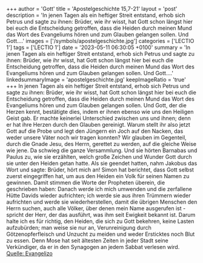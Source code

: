 +++
author = 'Gott'
title = 'Apostelgeschichte 15,7-21'
layout = 'post'
description = 'In jenen Tagen als ein heftiger Streit entstand, erhob sich Petrus und sagte zu ihnen: Brüder, wie ihr wisst, hat Gott schon längst hier bei euch die Entscheidung getroffen, dass die Heiden durch meinen Mund das Wort des Evangeliums hören und zum Glauben gelangen sollen. Und Gott....'
images = ['/symbols/apostelgeschichte.jpg']
categories = ['LECTIO 1']
tags = ['LECTIO 1']
date = '2023-05-11 06:30:05 +0100'
summary = 'In jenen Tagen als ein heftiger Streit entstand, erhob sich Petrus und sagte zu ihnen: Brüder, wie ihr wisst, hat Gott schon längst hier bei euch die Entscheidung getroffen, dass die Heiden durch meinen Mund das Wort des Evangeliums hören und zum Glauben gelangen sollen. Und Gott....'
linkedsummaryImage = 'apostelgeschichte.jpg'
keepImageRatio = 'true'
+++
In jenen Tagen als ein heftiger Streit entstand, erhob sich Petrus und sagte zu ihnen: Brüder, wie ihr wisst, hat Gott schon längst hier bei euch die Entscheidung getroffen, dass die Heiden durch meinen Mund das Wort des Evangeliums hören und zum Glauben gelangen sollen.
Und Gott, der die Herzen kennt, bestätigte dies, indem er ihnen ebenso wie uns den Heiligen Geist gab.<!--more-->
Er machte keinerlei Unterschied zwischen uns und ihnen; denn er hat ihre Herzen durch den Glauben gereinigt.
Warum stellt ihr also jetzt Gott auf die Probe und legt den Jüngern ein Joch auf den Nacken, das weder unsere Väter noch wir tragen konnten?
Wir glauben im Gegenteil, durch die Gnade Jesu, des Herrn, gerettet zu werden, auf die gleiche Weise wie jene.
Da schwieg die ganze Versammlung. Und sie hörten Barnabas und Paulus zu, wie sie erzählten, welch große Zeichen und Wunder Gott durch sie unter den Heiden getan hatte.
Als sie geendet hatten, nahm Jakobus das Wort und sagte: Brüder, hört mich an!
Simon hat berichtet, dass Gott selbst zuerst eingegriffen hat, um aus den Heiden ein Volk für seinen Namen zu gewinnen.
Damit stimmen die Worte der Propheten überein, die geschrieben haben:
Danach werde ich mich umwenden und die zerfallene Hütte Davids wieder aufrichten; ich werde sie aus ihren Trümmern wieder aufrichten und werde sie wiederherstellen,
damit die übrigen Menschen den Herrn suchen, auch alle Völker, über denen mein Name ausgerufen ist - spricht der Herr, der das ausführt,
was ihm seit Ewigkeit bekannt ist.
Darum halte ich es für richtig, den Heiden, die sich zu Gott bekehren, keine Lasten aufzubürden;
man weise sie nur an, Verunreinigung durch Götzenopferfleisch und Unzucht zu meiden und weder Ersticktes noch Blut zu essen.
Denn Mose hat seit ältesten Zeiten in jeder Stadt seine Verkündiger, da er in den Synagogen an jedem Sabbat verlesen wird.<br> [Quelle: Evangelizo](https://evangeliumtagfuertag.org/DE/gospel)
